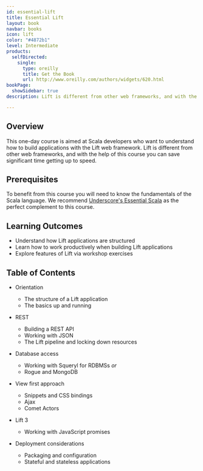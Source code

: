 ```yaml
---
id: essential-lift
title: Essential Lift
layout: book
navbar: books
icon: lift
color: "#4872b1"
level: Intermediate
products:
  selfDirected:
    single:
      type: oreilly
      title: Get the Book
      url: http://www.oreilly.com/authors/widgets/620.html
bookPage:
  showSidebar: true
description: Lift is different from other web frameworks, and with the help of this course you can save significant time getting up to speed.

---
```


## Overview

This one-day course is aimed at Scala developers who want to understand how to build applications with the Lift web framework. Lift is different from other web frameworks, and with the help of this course you can save significant time getting up to speed.

## Prerequisites

To benefit from this course you will need to know the fundamentals of the Scala language. We recommend [Underscore's Essential Scala](essential-scala.html) as the perfect complement to this course.

## Learning Outcomes

- Understand how Lift applications are structured
- Learn how to work productively when building Lift applications
- Explore features of Lift via workshop exercises

## Table of Contents

- Orientation
  - The structure of a Lift application
  - The basics up and running

- REST
  - Building a REST API
  - Working with JSON
  - The Lift pipeline and locking down resources

- Database access
  - Working with Squeryl for RDBMSs _or_
  - Rogue and MongoDB

- View first approach
  - Snippets and CSS bindings
  - Ajax
  - Comet Actors

- Lift 3
  - Working with JavaScript promises

- Deployment considerations
  - Packaging and configuration
  - Stateful and stateless applications
